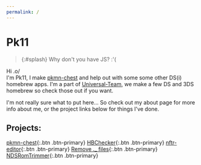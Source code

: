 ```yaml
---
permalink: /
---
```


# Pk11

> {:#splash}
Why don't you have JS? :'(

Hi .o/<br>
I'm Pk11, I make [pkmn-chest](https://universal-team.github.io/pkmn-chest) and help out with some some other DS(i) homebrew apps. I'm a part of [Universal-Team](https://universal-team.github.io), we make a few DS and 3DS homebrew so check those out if you want.

I'm not really sure what to put here... So check out my about page for more info about me, or the project links below for things I've done.

## Projects:
[pkmn-chest](https://universal-team.github.io/projects/pkmn-chest.html){:.btn .btn-primary}
[HBChecker](hbchecker){:.btn .btn-primary}
[nftr-editor](nftr-editor){:.btn .btn-primary}
[Remove ._ files](https://github.com/Epicpkmn11/Remove-._-files){:.btn .btn-primary}
[NDSRomTrimmer](https://github.com/Epicpkmn11/NDSRomTrimmer){:.btn .btn-primary}

<script src="/assets/js/splashes.js"></script>
